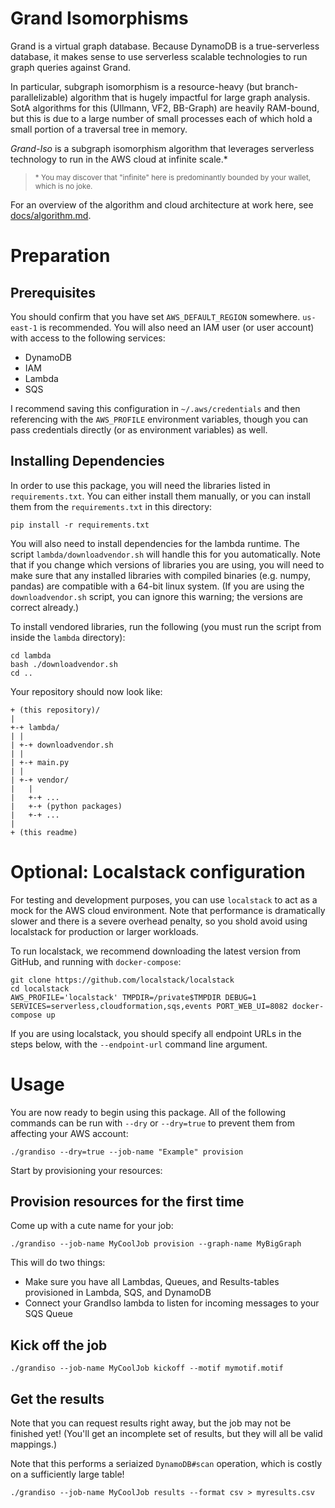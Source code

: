 # Grand Isomorphisms

Grand is a virtual graph database. Because DynamoDB is a true-serverless database, it makes sense to use serverless scalable technologies to run graph queries against Grand.

In particular, subgraph isomorphism is a resource-heavy (but branch-parallelizable) algorithm that is hugely impactful for large graph analysis. SotA algorithms for this (Ullmann, VF2, BB-Graph) are heavily RAM-bound, but this is due to a large number of small processes each of which hold a small portion of a traversal tree in memory.

_Grand-Iso_ is a subgraph isomorphism algorithm that leverages serverless technology to run in the AWS cloud at infinite scale.\*

> <small>\* You may discover that "infinite" here is predominantly bounded by your wallet, which is no joke.</small>

For an overview of the algorithm and cloud architecture at work here, see [docs/algorithm.md](docs/algorithm.md).

# Preparation

## Prerequisites

You should confirm that you have set `AWS_DEFAULT_REGION` somewhere. `us-east-1` is recommended. You will also need an IAM user (or user account) with access to the following services:

-   DynamoDB
-   IAM
-   Lambda
-   SQS

I recommend saving this configuration in `~/.aws/credentials` and then referencing with the `AWS_PROFILE` environment variables, though you can pass credentials directly (or as environment variables) as well.

## Installing Dependencies

In order to use this package, you will need the libraries listed in `requirements.txt`. You can either install them manually, or you can install them from the `requirements.txt` in this directory:

```shell
pip install -r requirements.txt
```

You will also need to install dependencies for the lambda runtime. The script `lambda/downloadvendor.sh` will handle this for you automatically. Note that if you change which versions of libraries you are using, you will need to make sure that any installed libraries with compiled binaries (e.g. numpy, pandas) are compatible with a 64-bit linux system. (If you are using the `downloadvendor.sh` script, you can ignore this warning; the versions are correct already.)

To install vendored libraries, run the following (you must run the script from inside the `lambda` directory):

```shell
cd lambda
bash ./downloadvendor.sh
cd ..
```

Your repository should now look like:

```
+ (this repository)/
|
+-+ lambda/
| |
| +-+ downloadvendor.sh
| |
| +-+ main.py
| |
| +-+ vendor/
|   |
|   +-+ ...
|   +-+ (python packages)
|   +-+ ...
|
+ (this readme)
```

# Optional: Localstack configuration

For testing and development purposes, you can use `localstack` to act as a mock for the AWS cloud environment. Note that performance is dramatically slower and there is a severe overhead penalty, so you shold avoid using localstack for production or larger workloads.

To run localstack, we recommend downloading the latest version from GitHub, and running with `docker-compose`:

```shell
git clone https://github.com/localstack/localstack
cd localstack
AWS_PROFILE='localstack' TMPDIR=/private$TMPDIR DEBUG=1 SERVICES=serverless,cloudformation,sqs,events PORT_WEB_UI=8082 docker-compose up
```

If you are using localstack, you should specify all endpoint URLs in the steps below, with the `--endpoint-url` command line argument.

# Usage

You are now ready to begin using this package. All of the following commands can be run with `--dry` or `--dry=true` to prevent them from affecting your AWS account:

```shell
./grandiso --dry=true --job-name "Example" provision
```

Start by provisioning your resources:

## Provision resources for the first time

Come up with a cute name for your job:

```shell
./grandiso --job-name MyCoolJob provision --graph-name MyBigGraph
```

This will do two things:

-   Make sure you have all Lambdas, Queues, and Results-tables provisioned in Lambda, SQS, and DynamoDB
-   Connect your GrandIso lambda to listen for incoming messages to your SQS Queue

## Kick off the job

```shell
./grandiso --job-name MyCoolJob kickoff --motif mymotif.motif
```

## Get the results

Note that you can request results right away, but the job may not be finished yet! (You'll get an incomplete set of results, but they will all be valid mappings.)

Note that this performs a seriaized `DynamoDB#scan` operation, which is costly on a sufficiently large table!

```shell
./grandiso --job-name MyCoolJob results --format csv > myresults.csv
```
